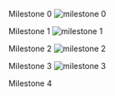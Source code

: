 Milestone 0
![milestone 0](https://user-images.githubusercontent.com/37943892/40677573-e6f39574-6332-11e8-941c-a6afd80b0117.PNG)

Milestone 1
![milestone 1](https://user-images.githubusercontent.com/37943892/40696221-caa1043c-6379-11e8-9161-0450aea0e12f.PNG)

Milestone 2
![milestone 2](https://user-images.githubusercontent.com/37943892/40696266-0396a7d8-637a-11e8-8b4b-a233279ad8d0.PNG)

Milestone 3
![milestone 3](https://user-images.githubusercontent.com/37943892/40696749-f2c3d9e2-637b-11e8-8649-aaab0a34d1c4.PNG)

Milestone 4

